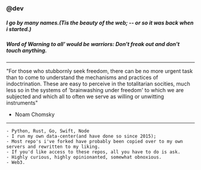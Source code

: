 ### @dev
##### I go by many names.(Tis the beauty of the web; -- or so it was back when i started.)
##### Word of Warning to all' would be warriors: Don't freak out and don't touch anything.

---

"For those who stubbornly seek freedom, there can be no more urgent task than to come to understand the mechanisms and practices of indoctrination. These are easy to perceive in the totalitarian socities, much less so in the systems of 'brainwashing under freedom' to which we are subjected and which all to often we serve as willing or unwitting instruments"

- Noam Chomsky
---

```
- Python, Rust, Go, Swift, Node
- I run my own data-center(and have done so since 2015);
- Most repo's i've forked have probably been copied over to my own servers and rewritten to my liking.
- If you'd like access to these repos, all you have to do is ask.
- Highly curious, highly opinionanted, somewhat obnoxious.
- Web3.
